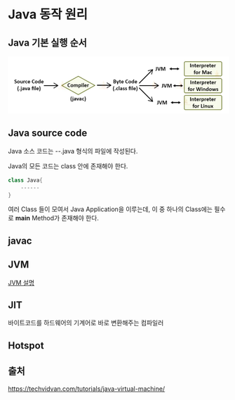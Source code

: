 # Java 동작 원리

## Java 기본 실행 순서


![javaCompile](../../Images/Java/javacompile.png)

## Java source code
Java 소스 코드는 --.java 형식의 파일에 작성된다.

Java의 모든 코드는 class 안에 존재해야 한다.

~~~java
class Java{
    ------
}
~~~

여러 Class 들이 모여서 Java Application을 이루는데, 이 중 하나의 Class에는 필수로 **main** Method가 존재해야 한다.

## javac



## JVM
[JVM 설명](./JVM.md)

## JIT

바이트코드를 하드웨어의 기계어로 바로 변환해주는 컴파일러

## Hotspot


## 출처
https://techvidvan.com/tutorials/java-virtual-machine/